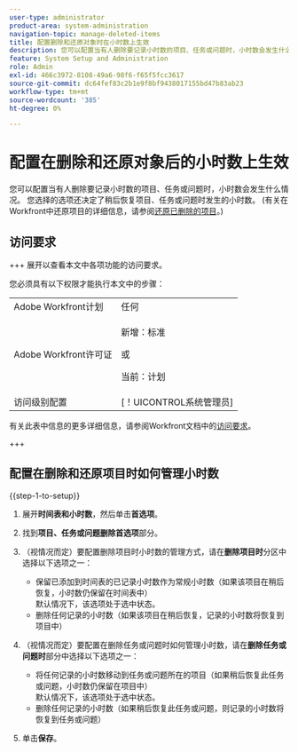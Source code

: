 ```yaml
---
user-type: administrator
product-area: system-administration
navigation-topic: manage-deleted-items
title: 配置删除和还原对象时在小时数上生效
description: 您可以配置当有人删除要记录小时数的项目、任务或问题时，小时数会发生什么情况。 您选择的选项还决定了稍后恢复项目、任务或问题时发生的小时数。 (有关在Workfront中恢复项目的更多信息，请参阅恢复已删除的项目。)
feature: System Setup and Administration
role: Admin
exl-id: 466c3972-8108-49a6-98f6-f65f5fcc3617
source-git-commit: dc64fef83c2b1e9f8bf9438017155bd47b83ab23
workflow-type: tm+mt
source-wordcount: '385'
ht-degree: 0%

---
```


# 配置在删除和还原对象后的小时数上生效

您可以配置当有人删除要记录小时数的项目、任务或问题时，小时数会发生什么情况。 您选择的选项还决定了稍后恢复项目、任务或问题时发生的小时数。 (有关在Workfront中还原项目的详细信息，请参阅[还原已删除的项目](../../../administration-and-setup/manage-workfront/manage-deleted-items/restore-deleted-items.md)。)

## 访问要求

+++ 展开以查看本文中各项功能的访问要求。

您必须具有以下权限才能执行本文中的步骤：

<table style="table-layout:auto"> 
 <col> 
 <col> 
 <tbody> 
  <tr> 
   <td role="rowheader">Adobe Workfront计划</td> 
   <td>任何</td> 
  </tr> 
  <tr> 
  <tr> 
   <td role="rowheader">Adobe Workfront许可证</td> 
   <td><p>新增：标准</p>
       <p>或</p>
       <p>当前：计划</p></td>
  </tr> 
  </tr> 
  <tr> 
   <td role="rowheader">访问级别配置</td> 
   <td>[！UICONTROL系统管理员]</td>
  </tr> 
 </tbody> 
</table>

有关此表中信息的更多详细信息，请参阅Workfront文档中的[访问要求](/help/quicksilver/administration-and-setup/add-users/access-levels-and-object-permissions/access-level-requirements-in-documentation.md)。

+++

## 配置在删除和还原项目时如何管理小时数

{{step-1-to-setup}}

1. 展开&#x200B;**时间表和小时数**，然后单击&#x200B;**首选项**。

1. 找到&#x200B;**项目、任务或问题删除首选项**&#x200B;部分。
1. （视情况而定）要配置删除项目时小时数的管理方式，请在&#x200B;**删除项目时**&#x200B;分区中选择以下选项之一：

   * 保留已添加到时间表的已记录小时数作为常规小时数（如果该项目在稍后恢复，小时数仍保留在时间表中）\
     默认情况下，该选项处于选中状态。
   * 删除任何记录的小时数（如果该项目在稍后恢复，记录的小时数将恢复到项目中）

1. （视情况而定）要配置在删除任务或问题时如何管理小时数，请在&#x200B;**删除任务或问题时**&#x200B;部分中选择以下选项之一：

   * 将任何记录的小时数移动到任务或问题所在的项目（如果稍后恢复此任务或问题，小时数仍保留在项目中）\
     默认情况下，该选项处于选中状态。
   * 删除任何记录的小时数（如果稍后恢复此任务或问题，则记录的小时数将恢复到任务或问题）

1. 单击&#x200B;**保存**。
